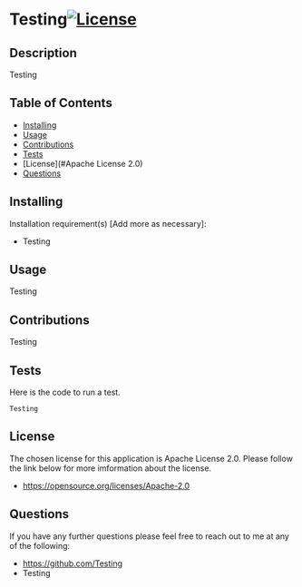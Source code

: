  # Testing[![License](https://img.shields.io/badge/License-Apache%202.0-blue.svg)](https://opensource.org/licenses/Apache-2.0)
 ## Description
 Testing
 ## Table of Contents
 <!--ts-->
  * [Installing](#Testing)
  * [Usage](#Testing)
  * [Contributions](#Testing)
  * [Tests](#Testing)
  * [License](#Apache License 2.0)
  * [Questions](#Questions)
 <!--te-->
 ## Installing
 Installation requirement(s) [Add more as necessary]: 
 * Testing
 ## Usage
 Testing
 ## Contributions
 Testing
 ## Tests
 Here is the code to run a test.
 ```
 Testing
 ```
 ## License
 The chosen license for this application is Apache License 2.0. Please follow the link below for more imformation about the license.
 * https://opensource.org/licenses/Apache-2.0
 ## Questions
 If you have any further questions please feel free to reach out to me at any of the following: 

 * https://github.com/Testing
 * Testing
